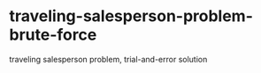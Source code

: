 # traveling-salesperson-problem-brute-force
 traveling salesperson problem, trial-and-error solution
